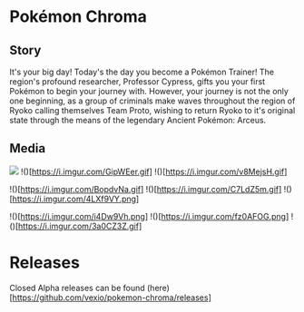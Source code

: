 # Pokémon Chroma

## Story
It's your big day! Today's the day you become a Pokémon Trainer! The region's profound researcher, Professor Cypress, gifts you your first Pokémon to begin your journey with. However, your journey is not the only one beginning, as a group of criminals make waves throughout the region of Ryoko calling themselves Team Proto, wishing to return Ryoko to it's original state through the means of the legendary Ancient Pokémon: Arceus.

## Media
![](https://i.imgur.com/hSJ0I9T.gif) !()[https://i.imgur.com/GipWEer.gif] !()[https://i.imgur.com/v8MejsH.gif]

!()[https://i.imgur.com/BopdvNa.gif] !()[https://i.imgur.com/C7LdZ5m.gif] !()[https://i.imgur.com/4LXf9VY.png]

!()[https://i.imgur.com/i4Dw9Vh.png] !()[https://i.imgur.com/fz0AFOG.png] !()[https://i.imgur.com/3a0CZ3Z.gif]

# Releases
Closed Alpha releases can be found (here)[https://github.com/vexio/pokemon-chroma/releases]
